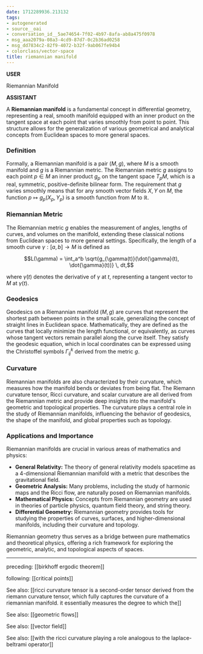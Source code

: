 ```yaml
---
date: 1712289936.213132
tags:
- autogenerated
- source__oai
- conversation_id__5ae74654-7f02-4b97-8afa-ab8a475f0978
- msg_aaa2079a-08a3-4cd9-87d7-0c2b36ad0258
- msg_dd7834c2-82f9-4072-b32f-9ab067fe94b4
- colorclass/vector-space
title: riemannian manifold
---
```


**USER**

Riemannian Manifold


**ASSISTANT**

A **Riemannian manifold** is a fundamental concept in differential geometry, representing a real, smooth manifold equipped with an inner product on the tangent space at each point that varies smoothly from point to point. This structure allows for the generalization of various geometrical and analytical concepts from Euclidean spaces to more general spaces. 

### Definition

Formally, a Riemannian manifold is a pair $(M, g)$, where $M$ is a smooth manifold and $g$ is a Riemannian metric. The Riemannian metric $g$ assigns to each point $p \in M$ an inner product $g_p$ on the tangent space $T_pM$, which is a real, symmetric, positive-definite bilinear form. The requirement that $g$ varies smoothly means that for any smooth vector fields $X, Y$ on $M$, the function $p \mapsto g_p(X_p, Y_p)$ is a smooth function from $M$ to $\mathbb{R}$.

### Riemannian Metric

The Riemannian metric $g$ enables the measurement of angles, lengths of curves, and volumes on the manifold, extending these classical notions from Euclidean spaces to more general settings. Specifically, the length of a smooth curve $\gamma: [a,b] \rightarrow M$ is defined as

$$L(\gamma) = \int_a^b \sqrt{g_{\gamma(t)}(\dot{\gamma}(t), \dot{\gamma}(t))} \, dt,$$

where $\dot{\gamma}(t)$ denotes the derivative of $\gamma$ at $t$, representing a tangent vector to $M$ at $\gamma(t)$.

### Geodesics

Geodesics on a Riemannian manifold $(M, g)$ are curves that represent the shortest path between points in the small scale, generalizing the concept of straight lines in Euclidean space. Mathematically, they are defined as the curves that locally minimize the length functional, or equivalently, as curves whose tangent vectors remain parallel along the curve itself. They satisfy the geodesic equation, which in local coordinates can be expressed using the Christoffel symbols $\Gamma_{ij}^k$ derived from the metric $g$.

### Curvature

Riemannian manifolds are also characterized by their curvature, which measures how the manifold bends or deviates from being flat. The Riemann curvature tensor, Ricci curvature, and scalar curvature are all derived from the Riemannian metric and provide deep insights into the manifold's geometric and topological properties. The curvature plays a central role in the study of Riemannian manifolds, influencing the behavior of geodesics, the shape of the manifold, and global properties such as topology.

### Applications and Importance

Riemannian manifolds are crucial in various areas of mathematics and physics:

- **General Relativity:** The theory of general relativity models spacetime as a 4-dimensional Riemannian manifold with a metric that describes the gravitational field.
- **Geometric Analysis:** Many problems, including the study of harmonic maps and the Ricci flow, are naturally posed on Riemannian manifolds.
- **Mathematical Physics:** Concepts from Riemannian geometry are used in theories of particle physics, quantum field theory, and string theory.
- **Differential Geometry:** Riemannian geometry provides tools for studying the properties of curves, surfaces, and higher-dimensional manifolds, including their curvature and topology.

Riemannian geometry thus serves as a bridge between pure mathematics and theoretical physics, offering a rich framework for exploring the geometric, analytic, and topological aspects of spaces.


---

preceding: [[birkhoff ergodic theorem]]  


following: [[critical points]]

See also: [[ricci curvature tensor is a second-order tensor derived from the riemann curvature tensor, which fully captures the curvature of a riemannian manifold. it essentially measures the degree to which the]]


See also: [[geometric flows]]


See also: [[vector field]]


See also: [[with the ricci curvature playing a role analogous to the laplace-beltrami operator]]
